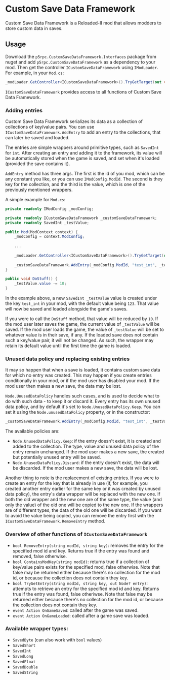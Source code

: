﻿# Custom Save Data Framework

Custom Save Data Framework is a Reloaded-II mod that allows modders to store custom data in saves.

## Usage

Download the `p5rpc.CustomSaveDataFramework.Interfaces` package from nuget and add `p5rpc.CustomSaveDataFramework` as a dependency to your mod.
Then get the controller `ICustomSaveDataFramework` using `IModLoader`. For example, in your `Mod.cs`:
```C#
_modLoader.GetController<ICustomSaveDataFramework>().TryGetTarget(out var customSaveDataFramework);
```
`ICustomSaveDataFramework` provides access to all functions of Custom Save Data Framework.

### Adding entries

Custom Save Data Framework serializes its data as a collection of collections of key/value pairs. You can use `ICustomSaveDataFramework.AddEntry` to add an entry to the collections, that can later be saved and loaded.

The entries are simple wrappers around primitive types, such as `SavedInt` for `int`. After creating an entry and adding it to the framework, its value will be automatically stored when the game is saved, and set when it's loaded (provided the save contains it).

`AddEntry` method has three args. The first is the id of you mod, which can be any constant you like, or you can use `IModConfig.ModId`. The second is they key for the collection, and the third is the value, which is one of the previously mentioned wrappers.

A simple example for `Mod.cs`:
```C#
private readonly IModConfig _modConfig;

private readonly ICustomSaveDataFramework _customSaveDataFramework;
private readonly SavedInt _testValue;

public Mod(ModContext context) {
    _modConfig = context.ModConfig;
    
    ...
    
    _modLoader.GetController<ICustomSaveDataFramework>().TryGetTarget(out _customSaveDataFramework);
    
    _customSaveDataFramework.AddEntry(_modConfig.ModId, "test_int", _testValue = new SavedInt(123));
}

public void DoStuff() {
    _testValue.value -= 10;
}
```
In the example above, a new `SavedInt _testValue` value is created under the key `test_int` in your mod, with the default value being `123`.
That value will now be saved and loaded alongside the game's saves.

If you were to call the `DoStuff` method, that value will be reduced by `10`.
If the mod user later saves the game, the current value of `_testValue` will be saved.
If the mod user loads the game, the value of `_testValue` will be set to whatever value is in their save, if any. If the loaded save does not contain such a key/value pair, it will not be changed. As such, the wrapper may retain its default value until the first time the game is loaded.

### Unused data policy and replacing existing entries

It may so happen that when a save is loaded, it contains custom save data for which no entry was created. This may happen if you create entries conditionally in your mod, or if the mod user has disabled your mod.
If the mod user then makes a new save, the data may be lost.

`Node.UnusedDataPolicy` handles such cases, and is used to decide what to do with such data - to keep it or discard it.
Every entry has its own unused data policy, and by default it's set to `Node.UnusedDataPolicy.Keep`. You can set it using the `Node.unusedDataPolicy` property, or in the constructor:
```C#
_customSaveDataFramework.AddEntry(_modConfig.ModId, "test_int", _testValue = new SavedInt(123, Node.UnusedDataPolicy.Discard));
```

The available policies are:
- `Node.UnusedDataPolicy.Keep`: if the entry doesn't exist, it is created and added to the collection. The type, value and unused data policy of the entry remain unchanged. If the mod user makes a new save, the created but potentially unused entry will be saved.
- `Node.UnusedDataPolicy.Discard`: if the entry doesn't exist, the data will be discarded. If the mod user makes a new save, the data will be lost.

Another thing to note is the replacement of existing entries. If you were to create an entry for the key that is already in use (if, for example, you created another entry earlier for the same key or it was created by unused data policy), the entry's data wrapper will be replaced with the new one.
If both the old wrapper and the new one are of the same type, the value (and only the value) of the old one will be copied to the new one. If the wrappers are of different types, the data of the old one will be discarded.
If you want to avoid the value being copied, you can remove the entry first with the `ICustomSaveDataFramework.RemoveEntry` method.

### Overview of other functions of `ICustomSaveDataFramework`

- `bool RemoveEntry(string modId, string key)`: removes the entry for the specified mod id and key. Returns true if the entry was found and removed, false otherwise.
- `bool ContainsModKey(string modId)`: returns true if a collection of key/value pairs exists for the specified mod, false otherwise. Note that false may be returned either because there's no collection for the mod id, or because the collection does not contain they key.
- `bool TryGetEntry(string modId, string key, out Node? entry)`: attempts to retrieve an entry for the specified mod id and key. Returns true if the entry was found, false otheriwse. Note that false may be returned either because there's no collection for the mod id, or because the collection does not contain they key.
- `event Action OnGameSaved`: called after the game was saved.
- `event Action OnGameLoaded`: called after a game save was loaded.

### Available wrapper types:
- `SavedByte` (can also work with `bool` values)
- `SavedShort`
- `SavedInt`
- `SavedLong`
- `SavedFloat`
- `SavedDouble`
- `SavedString`